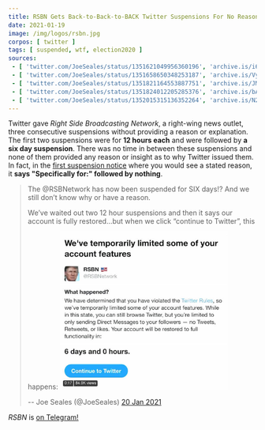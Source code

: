 ```yaml
---
title: RSBN Gets Back-to-Back-to-BACK Twitter Suspensions For No Reason
date: 2021-01-19
image: /img/logos/rsbn.jpg
corpos: [ twitter ]
tags: [ suspended, wtf, election2020 ]
sources:
 - [ 'twitter.com/JoeSeales/status/1351621049956360196', 'archive.is/i67Cl' ]
 - [ 'twitter.com/JoeSeales/status/1351658650348253187', 'archive.is/Vy7en' ]
 - [ 'twitter.com/JoeSeales/status/1351821164553887751', 'archive.is/JM62o' ]
 - [ 'twitter.com/JoeSeales/status/1351824012205285376', 'archive.is/bAIkz' ]
 - [ 'twitter.com/JoeSeales/status/1352015315136352264', 'archive.is/N2HWB' ]
---
```


Twitter gave _Right Side Broadcasting Network_, a right-wing news outlet, three
consecutive suspensions without providing a reason or explanation. The first
two suspensions were for **12 hours each** and were followed by **a six day
suspension**. There was no time in between these suspensions and none of them
provided any reason or insight as to why Twitter issued them. In fact, in the
[first suspension notice](specifically-for-blank.jpg) where you would see a
stated reason, it **says "Specifically for:" followed by nothing**.

> The @RSBNetwork has now been suspended for SIX days!? And we still don’t know
> why or have a reason.
>
> We’ve waited out two 12 hour suspensions and then it says our account is
> fully restored...but when we click “continue to Twitter”, this happens:
> [<img src="notice.jpg" width="340" height="auto" style="margin-top:0.75rem">](notice.jpg)
>
> -- Joe Seales (@JoeSeales) [20 Jan 2021](https://archive.is/bAIkz)

_RSBN_ is [on Telegram!](https://t.me/RSBNetwork)
